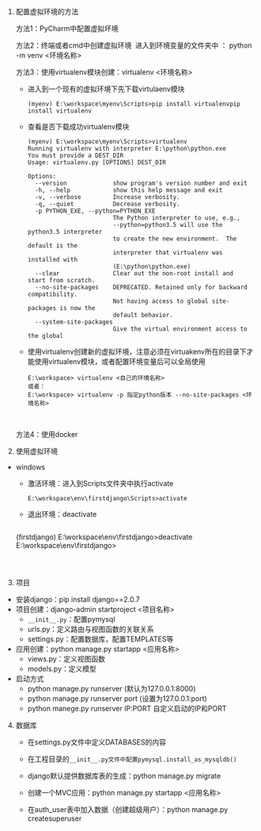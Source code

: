 1. 配置虚拟环境的方法

   方法1：PyCharm中配置虚拟坏境

   方法2：终端或者cmd中创建虚拟环境
   ​	进入到环境变量的文件夹中 ： python -m venv <环境名称>

   方法3：使用virtualenv模块创建：virtualenv <环境名称>

   - 进入到一个现有的虚拟环境下先下载virtulaenv模块

     ```
     (myenv) E:\workspace\myenv\Scripts>pip install virtualenvpip install virtualenv
     ```

   - 查看是否下载成功virtualenv模块

     ```
     (myenv) E:\workspace\myenv\Scripts>virtualenv
     Running virtualenv with interpreter E:\python\python.exe
     You must provide a DEST_DIR
     Usage: virtualenv.py [OPTIONS] DEST_DIR
     
     Options:
       --version             show program's version number and exit
       -h, --help            show this help message and exit
       -v, --verbose         Increase verbosity.
       -q, --quiet           Decrease verbosity.
       -p PYTHON_EXE, --python=PYTHON_EXE
                             The Python interpreter to use, e.g.,
                             --python=python3.5 will use the python3.5 interpreter
                             to create the new environment.  The default is the
                             interpreter that virtualenv was installed with
                             (E:\python\python.exe)
       --clear               Clear out the non-root install and start from scratch.
       --no-site-packages    DEPRECATED. Retained only for backward compatibility.
                             Not having access to global site-packages is now the
                             default behavior.
       --system-site-packages
                             Give the virtual environment access to the global
     ```

   - 使用virtualenv创建新的虚拟环境，注意必须在virtuakenv所在的目录下才能使用virtualenv模块，或者配置环境变量后可以全局使用

     ```
     E:\workspace> virtualenv <自己的环境名称>
     或者：
     E:\workspace> virtualenv -p 指定python版本 --no-site-packages <环境名称>
     ```

   ​	

   方法4：使用docker

   

2. 使用虚拟环境

- windows

  - 激活环境：进入到Scripts文件夹中执行activate

    ```
    E:\workspace\env\firstdjango\Scripts>activate
    ```

  - 退出环境：deactivate

    ```
  (firstdjango) E:\workspace\env\firstdjango>deactivate
    E:\workspace\env\firstdjango>
    ```
  
    

3. 项目

- 安装django：pip install django==2.0.7
- 项目创建：django-admin startproject  <项目名称>
  - `__init__.py`：配置pymysql
  - urls.py：定义路由与视图函数的关联关系
  - settings.py：配置数据库，配置TEMPLATES等
- 应用创建：python manage.py startapp <应用名称>
  - views.py：定义视图函数
  - models.py：定义模型
- 启动方式
  - python manage.py runserver (默认为127.0.0.1:8000)
  - python manage.py runserver port (设置为127.0.0.1:port)
  - python manege.py runserver IP:PORT 自定义启动的IP和PORT

4. 数据库

   - 在settings.py文件中定义DATABASES的内容

   - 在工程目录的`__init__.py文件中配置pymysql.install_as_mysqldb()`

   - django默认提供数据库表的生成：python manage.py migrate

   - 创建一个MVC应用：python manage.py startapp <应用名称>

   - 在auth_user表中加入数据（创建超级用户）：python manage.py createsuperuser

     